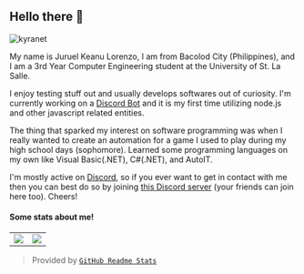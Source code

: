 ## Hello there 👋

<img src="https://komarev.com/ghpvc/?username=JKLorenzo" alt="kyranet" />

My name is Juruel Keanu Lorenzo, I am from Bacolod City (Philippines), and I am
a 3rd Year Computer Engineering student at the University of St. La Salle.

I enjoy testing stuff out and usually develops softwares out of curiosity. 
I'm currently working on a [Discord Bot] and it is my first time utilizing 
node.js and other javascript related entities. 

The thing that sparked my interest on software programming was when I really wanted 
to create an automation for a game I used to play during my high school days (sophomore).
Learned some programming languages on my own like Visual Basic(.NET), C#(.NET), and AutoIT. 

I'm mostly active on [Discord], so if you ever want to get in contact with 
me then you can best do so by joining [this Discord server] (your friends can
join here too). Cheers!

#### Some stats about me!

<table>
  <tr>
    <td align="center" style="padding=0;width=50%;">
      <img align="center" style="padding=0;" src="https://github-readme-stats.vercel.app/api/?username=JKLorenzo&show_icons=true&title_color=4F8CC9&text_color=9f9f9f&bg_color=00000000&hide_border=true&icon_color=4F8CC9&hide_title=true&count_private=true&include_all_commits=true" />
    </td>
    <td align="center" style="padding=0;width=50%;">
      <img align="center" style="padding=0;" src="https://github-readme-stats.quantumlytangled.vercel.app/api/top-langs/?username=JKLorenzo&layout=compact&show_icons=true&title_color=4F8CC9&text_color=9f9f9f&bg_color=00000000&hide_border=true&icon_color=00000000&count_private=true&langs_count=6" />
    </td>
  </tr>
</table>

> Provided by [`GitHub Readme Stats`]

[Discord]:               https://discord.com
[Discord Bot]:           https://github.com/JKLorenzo/Quarantine-Gaming
[this Discord server]:   https://discord.gg/4HnBVxpyqf
[`GitHub Readme Stats`]: https://github.com/anuraghazra/github-readme-stats
